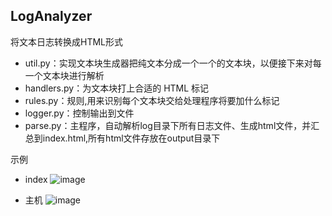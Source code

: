 ## LogAnalyzer
将文本日志转换成HTML形式
+  util.py：实现文本块生成器把纯文本分成一个一个的文本块，以便接下来对每一个文本块进行解析
+  handlers.py：为文本块打上合适的 HTML 标记
+  rules.py：规则,用来识别每个文本块交给处理程序将要加什么标记
+  logger.py：控制输出到文件
+  parse.py：主程序，自动解析log目录下所有日志文件、生成html文件，并汇总到index.html,所有html文件存放在output目录下

示例
+ index
![image](https://github.com/zengke123/LogAnalyzer/output/demo/index.png)

+ 主机
![image](https://github.com/zengke123/LogAnalyzer/output/demo/AS381.png)
